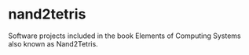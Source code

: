 # nand2tetris

Software projects included in the book Elements of Computing Systems also known as Nand2Tetris.
